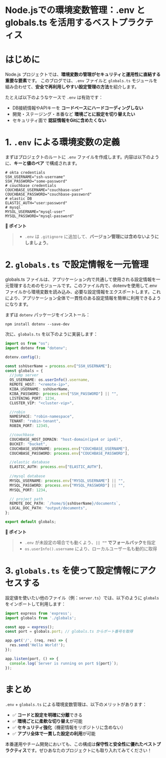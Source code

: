 # Node.jsでの環境変数管理：.env と globals.ts を活用するベストプラクティス

# はじめに

Node.js プロジェクトでは、**環境変数の管理がセキュリティと運用性に直結する重要な要素**です。
このブログでは、`.env` ファイルと `globals.ts` モジュールを組み合わせて、**安全で再利用しやすい設定管理の方法**を紹介します。

たとえば以下のようなケースで `.env` は有効です：

* DB接続情報やAPIキーを **コードベースにハードコーディングしない**
* 開発・ステージング・本番など **環境ごとに設定を切り替えたい**
* セキュリティ面で **認証情報をGitに含めたくない**

# 1. `.env` による環境変数の定義

まずはプロジェクトのルートに `.env` ファイルを作成します。内容は以下のように、**キーと値のペア** で構成されます。

```bash:.env
# okta credentials
SSH_USERNAME="ssh-username"
SSH_PASSWORD="some-password"
# couchbase credentials
COUCHBASE_USERNAME="couchbase-user"
COUCHBASE_PASSWORD="couchbase-password"
# elastic DB
ELASTIC_AUTH="user:password"
# mysql
MYSOL_USERNAME="mysql-user"
MYSQL_PASSWORD="mysql-password"
```

**📌 ポイント**

>* `.env` は `.gitignore` に追加して、**バージョン管理には含めないようにしましょう**。

# 2. `globals.ts` で設定情報を一元管理

globals.ts ファイルは、アプリケーション内で共通して使用される設定情報を一元管理するためのモジュールです。このファイル内で、dotenvを使用して.envファイルから環境変数を読み込み、必要な設定情報をエクスポートします。これにより、アプリケーション全体で一貫性のある設定情報を簡単に利用できるようになります。

まずは `dotenv` パッケージをインストール：

```
npm install dotenv --save-dev
```

次に、`globals.ts` を以下のように実装します：

```typescript:globals.ts
import os from "os";
import dotenv from "dotenv";

dotenv.config();

const sshUserName = process.env["SSH_USERNAME"];
const globals = {
  //jump server
  OS_USERNAME: os.userInfo().username,
  REMOTE_HOST: "<remote-ip>",
  KIBA_USERNAME: sshUserName,
  KIBA_PASSWORD: process.env["SSH_PASSWORD"] || "",
  LISTENING_PORT: 1234,
  CLUSTER_VIP: "<cluster-vip>",

  //robin
  NAMESPACE: "robin-namespace",
  TENANT: "robin-tenant",
  ROBIN_PORT: 12345,

  //couchbase
  COUCHBASE_HOST_DOMAIN: "host-domain(ipv4 or ipv6)",
  BUCKET: "bucket",
  COUCHBASE_USERNAME: process.env["COUCHBASE_USERNAME"],
  COUCHBASE_PASSWORD: process.env["COUCHBASE_PASSWORD"],

  //elastic database
  ELASTIC_AUTH: process.env["ELASTIC_AUTH"],
  
  //mysql database
  MYSQL_USERNAME: process.env["MYSQL_USERNAME"] || "",
  MYSQL_PASSWORD: process.env["MYSQL_PASSWORD"] || "",
  MYSQL_PORT: 1234,

  // project path
  REMOTE_DOC_PATH: `/home/${sshUserName}/documents`,
  LOCAL_DOC_PATH: "output/documents",
};

export default globals;
```

**📌 ポイント**

>* `.env` が未設定の場合でも動くよう、**`|| ""` でフォールバック**を指定
>* `os.userInfo().username` により、ローカルユーザー名も動的に取得

# 3. `globals.ts` を使って設定情報にアクセスする

設定値を使いたい他のファイル（例：`server.ts`）では、以下のように `globals` をインポートして利用します：

```typescript:server.ts
import express from 'express';
import globals from './globals';

const app = express();
const port = globals.port; // globals.ts からポート番号を取得

app.get('/', (req, res) => {
  res.send('Hello World!');
});

app.listen(port, () => {
  console.log(`Server is running on port ${port}`);
});
```

# まとめ

`.env` + `globals.ts` による環境変数管理は、以下のメリットがあります：

* ✅ **コードと設定を明確に分離**できる
* ✅ **環境ごとに柔軟な切り替え**が可能
* ✅ **セキュリティ強化**（機密情報をリポジトリに含めない）
* ✅ **アプリ全体で一貫した設定の利用**が可能

本番運用やチーム開発においても、この構成は**保守性と安全性に優れたベストプラクティス**です。ぜひあなたのプロジェクトにも取り入れてみてください！